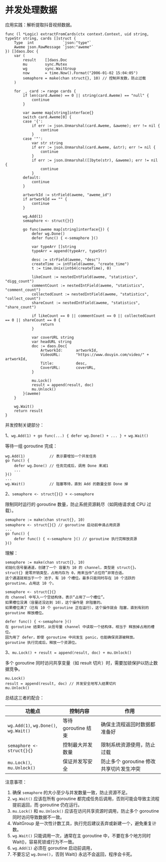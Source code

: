 ﻿#  并发处理数据

应用实践：解析提取抖音视频数据。

```
func (l *Logic) extractFromCards(ctx context.Context, uid string, typeStr string, cards []struct {
	Type  int             `json:"type"`
	Aweme json.RawMessage `json:"aweme"`
}) []daos.Doc {
	var (
		result    []daos.Doc
		mu        sync.Mutex
		wg        sync.WaitGroup
		now       = time.Now().Format("2006-01-02 15:04:05")
		semaphore = make(chan struct{}, 10) // 控制并发数，防止过载
	)

	for _, card := range cards {
		if len(card.Aweme) == 0 || string(card.Aweme) == "null" {
			continue
		}

		var aweme map[string]interface{}
		switch card.Aweme[0] {
		case '{':
			if err := json.Unmarshal(card.Aweme, &aweme); err != nil {
				continue
			}
		case '"':
			var str string
			if err := json.Unmarshal(card.Aweme, &str); err != nil {
				continue
			}
			if err := json.Unmarshal([]byte(str), &aweme); err != nil {
				continue
			}
		default:
			continue
		}

		artworkId := strField(aweme, "aweme_id")
		if artworkId == "" {
			continue
		}

		wg.Add(1)
		semaphore <- struct{}{}

		go func(aweme map[string]interface{}) {
			defer wg.Done()
			defer func() { <-semaphore }()

			var typeArr []string
			typeArr = append(typeArr, typeStr)

			desc := strField(aweme, "desc")
			createTime := intField(aweme, "create_time")
			t := time.Unix(int64(createTime), 0)

			likeCount := nestedIntField(aweme, "statistics", "digg_count")
			commentCount := nestedIntField(aweme, "statistics", "comment_count")
			collectedCount := nestedIntField(aweme, "statistics", "collect_count")
			shareCount := nestedIntField(aweme, "statistics", "share_count")

			if likeCount == 0 || commentCount == 0 || collectedCount == 0 || shareCount == 0 {
				return
			}

			var coverURL string
			var headURL string
			doc := daos.Doc{
				ArtworkId:      artworkId,
				VideoURL:       "https://www.douyin.com/video/" + artworkId,
				Title:          desc,
				CoverURL:       coverURL,
			}

			mu.Lock()
			result = append(result, doc)
			mu.Unlock()
		}(aweme)
	}

	wg.Wait()
	return result
}
```

并发控制关键部分：

1、`wg.Add(1) + go func(...) { defer wg.Done() + ... } + wg.Wait()`

等待一组 goroutine 完成：

```
wg.Add(1)           // 表示要增加一个并发任务
go func() {
    defer wg.Done() // 任务完成后，调用 Done 来减1
    ...
}()
...
wg.Wait()           // 阻塞等待，直到 Add 的数量全部 Done 掉
```

2、`semaphore <- struct{}{} + <-semaphore`

限制同时运行的 goroutine 数量，防止系统资源耗尽（如网络请求或 CPU 过载）。

```
semaphore := make(chan struct{}, 10)
semaphore <- struct{}{} // goroutine 启动前申请占用资源
...
go func() {
	defer func() { <-semaphore }() // goroutine 执行完释放资源
}()
```

理解：

```
semaphore := make(chan struct{}, 10)
初始化信号量通道，创建了一个 容量为 10 的 channel，类型是 struct{}。
struct{} 是零开销类型，占用内存为 0，用来当作“占位符”非常合适。
这个通道就相当于一个 池子，有 10 个槽位。最多只能同时存在 10 个活跃的 goroutine，占用这 10 个。

semaphore <- struct{}{}
向 channel 中写入一个空结构体，表示“占用了一个槽位”。
如果槽位没满（容量还没达到 10），这个操作是 非阻塞的。
如果槽位满了（已有 10 个 goroutine 正在运行），这个操作就会 阻塞，直到有别的 goroutine 释放槽位。

defer func() { <-semaphore }()
在 goroutine 结束时，从信号量 channel 中读取一个结构体，相当于 释放掉占用的槽位。
因为用了 defer，即使 goroutine 中间发生 panic，也能确保资源被释放。
goroutine 执行完成后，释放一个资源位。
```

3、`mu.Lock() + result = append(result, doc) + mu.Unlock()`

多个 goroutine 同时访问共享变量（如 result 切片）时，需要加锁保护以防止数据竞争。

```
mu.Lock()
result = append(result, doc) // 并发安全地写入结果切片
mu.Unlock()
```

总结这三者的配合：

| 功能点                                   | 控制内容            | 作用                        |
| ------------------------------------- | --------------- | ------------------------- |
| `wg.Add(1)`, `wg.Done()`, `wg.Wait()` | 等待 goroutine 结束 | 确保主流程返回时数据都准备好            |
| `semaphore <- struct{}{}`             | 控制最大并发数量        | 限制系统资源使用，防止过载             |
| `mu.Lock()`, `mu.Unlock()`            | 保证并发写安全         | 防止多个 goroutine 修改共享切片发生冲突 |

注意事项：

1. 确保 `semaphore` 的大小至少与并发数量一致，防止资源不足。
2. `wg.Wait()` 应该在所有 goroutine 都完成任务后调用，否则可能会导致主流程提前返回，而 goroutine 仍在运行。
3. `mu.Lock()` 和 `mu.Unlock()` 应该在访问共享资源时调用，防止多个 goroutine 同时访问导致数据不一致。
4. WaitGroup 是一次性计数工具，执行完后建议丢弃或新建一个，避免重复计数。
5. `wg.Wait()` 只能调用一次，通常在主 goroutine 中，不要在多个地方同时 Wait()，容易死锁或行为不一致。
6. `wg.Add(1)`  必须在 goroutine 启动前调用，
7. 不要忘记 `wg.Done()`，否则 Wait() 永远不会返回，程序会卡死。




